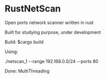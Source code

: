 # RustNetScan
Open ports network scanner written in rust

Built for studying purpose, under development

Build: 
$cargo build

Using:

./netscan_1 --range 192.168.0.0/24 --ports 80


Done: MultiThreading
